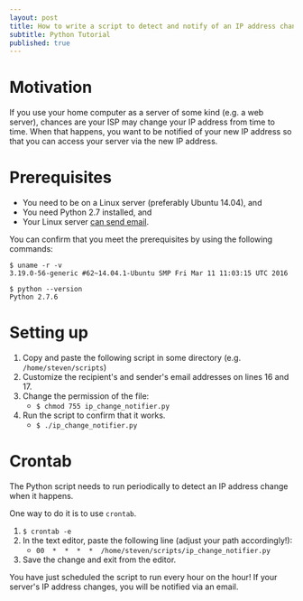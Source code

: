 ```yaml
---
layout: post
title: How to write a script to detect and notify of an IP address change
subtitle: Python Tutorial
published: true
---
```


# Motivation
If you use your home computer as a server of some kind (e.g. a web server), chances
are your ISP may change your IP address from time to time. When that happens,
you want to be notified of your new IP address so that you can access your server
via the new IP address.


# Prerequisites

* You need to be on a Linux server (preferably Ubuntu 14.04), and
* You need Python 2.7 installed, and
* Your Linux server [can send email](https://easyengine.io/tutorials/linux/ubuntu-postfix-gmail-smtp/).

You can confirm that you meet the prerequisites by using the following commands:

~~~
$ uname -r -v
3.19.0-56-generic #62~14.04.1-Ubuntu SMP Fri Mar 11 11:03:15 UTC 2016

$ python --version
Python 2.7.6
~~~


# Setting up

1. Copy and paste the following script in some directory (e.g. `/home/steven/scripts`)
   <script src="https://gist.github.com/steven-chau/dec34ceee36321f0db9a139591ffdb19.js"></script>
2. Customize the recipient's and sender's email addresses on lines 16 and 17.
3. Change the permission of the file:
   * `$ chmod 755 ip_change_notifier.py`
4. Run the script to confirm that it works.
   * `$ ./ip_change_notifier.py`


# Crontab

The Python script needs to run periodically to detect an IP address change when
it happens.

One way to do it is to use `crontab`.

1. `$ crontab -e`
1. In the text editor, paste the following line (adjust your path accordingly!):
   * `00  *  *  *  *  /home/steven/scripts/ip_change_notifier.py`
1. Save the change and exit from the editor.

You have just scheduled the script to run every hour on the hour!
If your server's IP address changes, you will be notified via an email.

